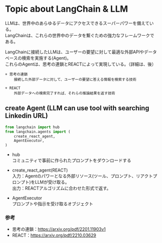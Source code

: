 # Topic about LangChain & LLM
LLMは、世界中のあらゆるデータにアクセスできるスーパーパワーを備えている。  
LangChainは、これらの世界中のデータを繋ぐための強力なフレームワークである。  

LangChainに接続したLLMは、ユーザーの要望に対して最適な外部APIやデータベースの検索を実施する(Agent)。  
これらのAgentは、思考の連鎖とREACTによって実現している。（詳細は、後）  

    + 思考の連鎖  
        接続した外部データに対して、ユーザーの要望に答える情報を検索する技術
    
    + REACT
        外部データへの検索完了すれば、それらの推論結果を返す技術

## create Agent (LLM can use tool with searching Linkedin URL)
```python
from langchain import hub
from langchain.agents import (
    create_react_agent,
    AgentExecutor,
)
```
- hub  
    コミュニティで事前に作られたプロンプトをダウンロードする  
    
- create_react_agent(REACT)  
    入力：Agentのパワーとなる外部リソース(ツール、プロンプト、リアクトプロンプト)をLLMが受け取る。  
    出力：REACTアルゴリズムに合わせた形式で返す。  

- AgentExecutor  
    プロンプトや指示を受け取るオブジェクト


### 参考
- 思考の連鎖：https://arxiv.org/pdf/2201.11903v1
- REACT：https://arxiv.org/pdf/2210.03629